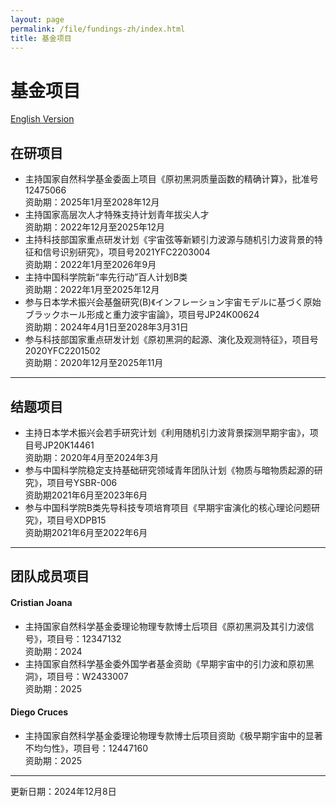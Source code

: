 ```yaml
---
layout: page
permalink: /file/fundings-zh/index.html
title: 基金项目
---
```


# 基金项目

[English Version](https://stonepi.github.io/fundings/)

## 在研项目

- 主持国家自然科学基金委面上项目《原初黑洞质量函数的精确计算》，批准号12475066<br>资助期：2025年1月至2028年12月
- 主持国家高层次人才特殊支持计划青年拔尖人才<br>资助期：2022年12月至2025年12月
- 主持科技部国家重点研发计划《宇宙弦等新颖引力波源与随机引力波背景的特征和信号识别研究》，项目号2021YFC2203004<br>资助期：2022年1月至2026年9月
- 主持中国科学院新“率先行动”百人计划B类<br>资助期：2022年1月至2025年12月
- 参与日本学术振兴会基盤研究(B)《インフレーション宇宙モデルに基づく原始ブラックホール形成と重力波宇宙論》，项目号JP24K00624<br>资助期：2024年4月1日至2028年3月31日
- 参与科技部国家重点研发计划《原初黑洞的起源、演化及观测特征》，项目号2020YFC2201502<br>资助期：2020年12月至2025年11月

---

## 结题项目

- 主持日本学术振兴会若手研究计划《利用随机引力波背景探测早期宇宙》，项目号JP20K14461<br>资助期：2020年4月至2024年3月
- 参与中国科学院稳定支持基础研究领域青年团队计划《物质与暗物质起源的研究》，项目号YSBR-006<br>资助期2021年6月至2023年6月
- 参与中国科学院B类先导科技专项培育项目《早期宇宙演化的核心理论问题研究》，项目号XDPB15<br>资助期2021年6月至2022年6月

---

## 团队成员项目

#### Cristian Joana

- 主持国家自然科学基金委理论物理专款博士后项目《原初黑洞及其引力波信号》，项目号：12347132<br>资助期：2024
- 主持国家自然科学基金委外国学者基金资助《早期宇宙中的引力波和原初黑洞》，项目号：W2433007<br>资助期：2025

#### Diego Cruces

- 主持国家自然科学基金委理论物理专款博士后项目资助《极早期宇宙中的显著不均匀性》，项目号：12447160<br>资助期：2025

---

更新日期：2024年12月8日
